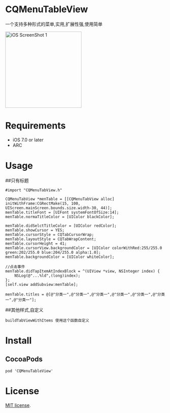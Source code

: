 # CQMenuTableView
一个支持多种形式的菜单,实用,扩展性强,使用简单


<img src="https://upload-images.jianshu.io/upload_images/3889208-afc1c2e553af1693.gif?imageMogr2/auto-orient/strip" alt="iOS ScreenShot 1" width="240px" style="width: 240px;" />

# Requirements
- iOS 7.0 or later
- ARC

# Usage

##只有标题

	#import "CQMenuTabView.h"
	
	CQMenuTabView *menTable = [[CQMenuTabView alloc] initWithFrame:CGRectMake(15, 100, UIScreen.mainScreen.bounds.size.width-30, 44)];
	menTable.titleFont = [UIFont systemFontOfSize:14];
	menTable.normaTitleColor = [UIColor blackColor];
    
    menTable.didSelctTitleColor = [UIColor redColor];
    menTable.showCursor = YES;
    menTable.cursorStyle = CQTabCursorWrap;
    menTable.layoutStyle = CQTabWrapContent;
    menTable.cursorHeight = 41;
    menTable.cursorView.backgroundColor = [UIColor colorWithRed:255/255.0 green:202/255.0 blue:204/255.0 alpha:1.0];
    menTable.backgroundColor = [UIColor whiteColor];
    
    //点击事件
    menTable.didTapItemAtIndexBlock = ^(UIView *view, NSInteger index) {
        NSLog(@"...%ld",(long)index);
    };
    [self.view addSubview:menTable];
    
    menTable.titles = @[@"分类一",@"分类一",@"分类一",@"分类一",@"分类一",@"分类一",@"分类一"];
    

##其他样式,自定义

	buildTabViewWithItems 使用这个函数自定义
	
# Install
## CocoaPods

```
pod 'CQMenuTableView'
```

# License
[Apache]: http://www.apache.org/licenses/LICENSE-2.0
[MIT]: http://www.opensource.org/licenses/mit-license.php
[GPL]: http://www.gnu.org/licenses/gpl.html
[BSD]: http://opensource.org/licenses/bsd-license.php
[MIT license][MIT].
